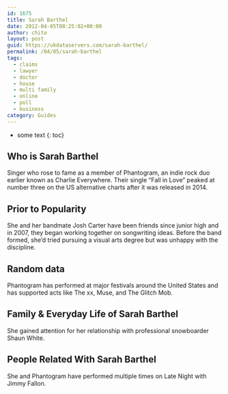 ```yaml
---
id: 1675
title: Sarah Barthel
date: 2012-04-05T08:25:02+00:00
author: chito
layout: post
guid: https://ukdataservers.com/sarah-barthel/
permalink: /04/05/sarah-barthel
tags:
  - claims
  - lawyer
  - doctor
  - house
  - multi family
  - online
  - poll
  - business
category: Guides
---
```


* some text
{: toc}
          
          
## Who is  Sarah Barthel
                  
                  
                  
Singer who rose to fame as a member of Phantogram, an indie rock duo earlier known as Charlie Everywhere. Their single &#8220;Fall in Love&#8221; peaked at number three on the US alternative charts after it was released in 2014.
                  
                
                
                
## Prior to Popularity 
                  
                  
                  
She and her bandmate Josh Carter have been friends since junior high and in 2007, they began working together on songwriting ideas. Before the band formed, she&#8217;d tried pursuing a visual arts degree but was unhappy with the discipline.
                  
                
                
                
## Random data 
                  
                  
                  
Phantogram has performed at major festivals around the United States and has supported acts like The xx, Muse, and The Glitch Mob.
                  
                
                
                
## Family & Everyday Life of Sarah Barthel
                  
                  
                  
She gained attention for her relationship with professional snowboarder Shaun White.
                  
                
                
                
## People Related With  Sarah Barthel
                  
                  
                  
She and Phantogram have performed multiple times on Late Night with Jimmy Fallon.
                  
                
              
            
          
          
          
    
    
  
